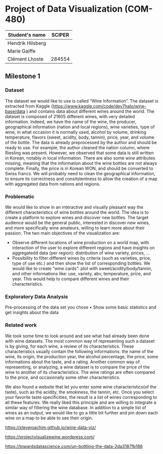 # Project of Data Visualization (COM-480)

| Student's name | SCIPER |
| -------------- | ------ |
| Hendrik Hilsberg |  |
| Marie Gaiffe|  |
| Clément Lhoste |284554 |

## Milestone 1

### Dataset

The dataset we would like to use is called “Wine Information”. The dataset is extracted from Kaggle (https://www.kaggle.com/code/dev7halo/wine-base/data ) and contains data about different wines around the world.
The dataset is composed of 21605 different wines, with very detailed information.
Indeed, we have the name of the wine, the producer, geographical information (nation and local regions), wine varieties, type of wine, in what occasion it is normally used, alcohol by volume, drinking temperature, flavors (sweet, acidity, body, tannin), price, year, and volume of the bottle.
The data is already preprocessed by the author and should be ready to use. For example, the author cleaned the nation column, where Riesling was present. However, we observed that some data is still written in Korean, notably in local information. There are also some wine attributes missing, meaning that the information about the wine bottles are not always complete. Finally, the price is in Korean WON, and should be converted to Swiss francs.
We will probably need to clean the geographical information, to ensure its correctness and consitstentness to allow the creation of a map with aggregated data from nations and regions.

### Problematic

We would like to show in an interactive and visually pleasant way the different characteristics of wine bottles around the world. The idea is to create a platform to explore wines and discover new bottles. The target audience would be the general public, interested in discover new wines, and more specifically wine amateurs, willing to learn more about their passion.
The two main objectives of the visualization are:
- Observe different locations of wine production on a world map, with interaction of the user to explore different regions and have insights on aggregatedd data (per region): distribution of wine variety, prices, …
- Possibility to filter different wines by criteria (such as varieties, price, type of use etc.) and then show the list of corresponding bottles. We would like to create “wine cards”: plot with sweet/acidity/body/tannin, and other informations like: use, variety, abv, temperature, price, and year. This would help to compare different wines and their characteristics.


### Exploratory Data Analysis
Pre-processing of the data set you chose
• Show some basic statistics and get insights about the data

### Related work

We took some time to look around and see what had already been done with wine datasets. The most common way of representing such a dataset is by giving, for each wine, a review of its characteristics. These characteristics usually contain the following informations: the name of the wine, its origin, the production year, the alcohol percentage, the price, some informations about the taste, and a rating. Another common way of representing, or analyzing, a wine dataset is to compare the price of the wine to another of its characteristics. The wine ratings are often compared to the price, and occasionally some other characteristics. 

We also found a website that let you enter some wine characteristics(of the taste), such as the acidity, the smokiness, the tannin, etc. Once you select your favorite taste specificities, the result is a list of wines corresponding to all these features. We really liked this principle and are willing to integrate a similar way of filtering the wine database. In addition to a simple list of wines as an output, we would like to go a little bit further and pin down each wine on a map to be able to see their origin.

https://stevejoachim.github.io/wine-data-viz/

https://projectvisualizewine.wordpress.com/

https://towardsdatascience.com/un-bottling-the-data-2da3187fb186
